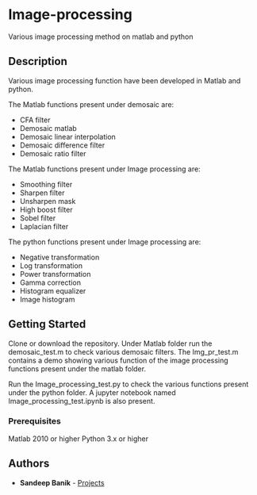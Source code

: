 # Image-processing
Various image processing method on matlab and python

## Description
Various image processing function have been developed in Matlab and python. 

The Matlab functions present under demosaic are:
  - CFA filter
  - Demosaic matlab
  - Demosaic linear interpolation
  - Demosaic difference filter
  - Demosaic ratio filter

The Matlab functions present under Image processing are:
  - Smoothing filter
  - Sharpen filter
  - Unsharpen mask
  - High boost filter
  - Sobel filter
  - Laplacian filter

The python functions present under Image processing are:
  - Negative transformation
  - Log transformation
  - Power transformation
  - Gamma correction
  - Histogram equalizer
  - Image histogram


## Getting Started

Clone or download the repository. Under Matlab folder run the demosaic_test.m to check various demosaic filters. The Img_pr_test.m contains a demo showing various function of the image processing functions present under the matlab folder.

Run the Image_processing_test.py to check the various functions present under the python folder. A jupyter notebook named Image_processing_test.ipynb is also present.

### Prerequisites

Matlab 2010 or higher
Python 3.x or higher

## Authors

* **Sandeep Banik** -  [Projects](https://github.com/sandeepbanik)


[Proximal algorithm]:<https://web.stanford.edu/~boyd/papers/pdf/prox_algs.pdf>
[Fast Gradient-Based Algorithms for Constrained Total Variation Image Denoising and Deblurring Problems]:<http://www.math.tau.ac.il/~teboulle/papers/tlv.pdf>
[Accelerated Proximal Gradient Methods for Nonconvex Programming]:<https://papers.nips.cc/paper/5728-accelerated-proximal-gradient-methods-for-nonconvex-programming.pdf>
